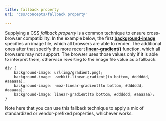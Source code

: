 ```yaml
---
title: fallback property
uri: 'css/concepts/fallback property'

---
```

Supplying a CSS *fallback property* is a common technique to ensure cross-browser compatibility. In the example below, the first [**background-image**](/css/properties/background-image) specifies an image file, which all browsers are able to render. The additional ones after that specify the more recent [**linear-gradient()**](/css/functions/linear-gradient) function, which all browsers may not support. The browser uses those values only if it is able to interpret them, otherwise reverting to the image file value as a fallback.

    div {
        background-image: url(img/gradient.png);
        background-image: -webkit-linear-gradient(to bottom, #dddddd, #aaaaaa);
        background-image: -moz-linear-gradient(to bottom, #dddddd, #aaaaaa);
        background-image: linear-gradient(to bottom, #dddddd, #aaaaaa);
    }

Note here that you can use this fallback technique to apply a mix of standardized or vendor-prefixed properties, whichever works.
